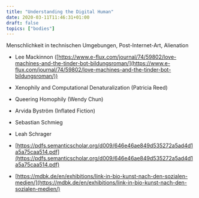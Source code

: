 ```yaml
---
title: "Understanding the Digital Human"
date: 2020-03-11T11:46:31+01:00
draft: false
topics: ["bodies"]
---
```


Menschlichkeit in technischen Umgebungen, Post-Internet-Art, Alienation

- Lee Mackinnon ([https://www.e-flux.com/journal/74/59802/love-machines-and-the-tinder-bot-bildungsroman/](https://www.e-flux.com/journal/74/59802/love-machines-and-the-tinder-bot-bildungsroman/))
- Xenophily and Computational Denaturalization (Patricia Reed)
- Queering Homophily (Wendy Chun)

- Arvida Byström (Inflated Fiction)
- Sebastian Schmieg
- Leah Schrager

- [https://pdfs.semanticscholar.org/d009/646e46ae849d535272a5ad4d1a5a75caa514.pdf](https://pdfs.semanticscholar.org/d009/646e46ae849d535272a5ad4d1a5a75caa514.pdf)
- [https://mdbk.de/en/exhibitions/link-in-bio-kunst-nach-den-sozialen-medien/](https://mdbk.de/en/exhibitions/link-in-bio-kunst-nach-den-sozialen-medien/)
